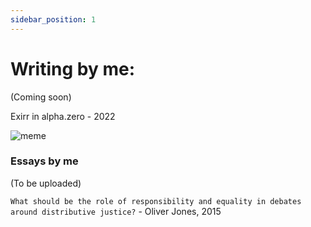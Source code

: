```yaml
---
sidebar_position: 1
---
```


# Writing by me:

(Coming soon)

Exirr in alpha.zero - 2022

![meme](../../../static/img/exirr-alpha-zero-cover.png)


### Essays by me

(To be uploaded)

`What should be the role of responsibility and equality in debates around distributive justice?` - Oliver Jones, 2015


